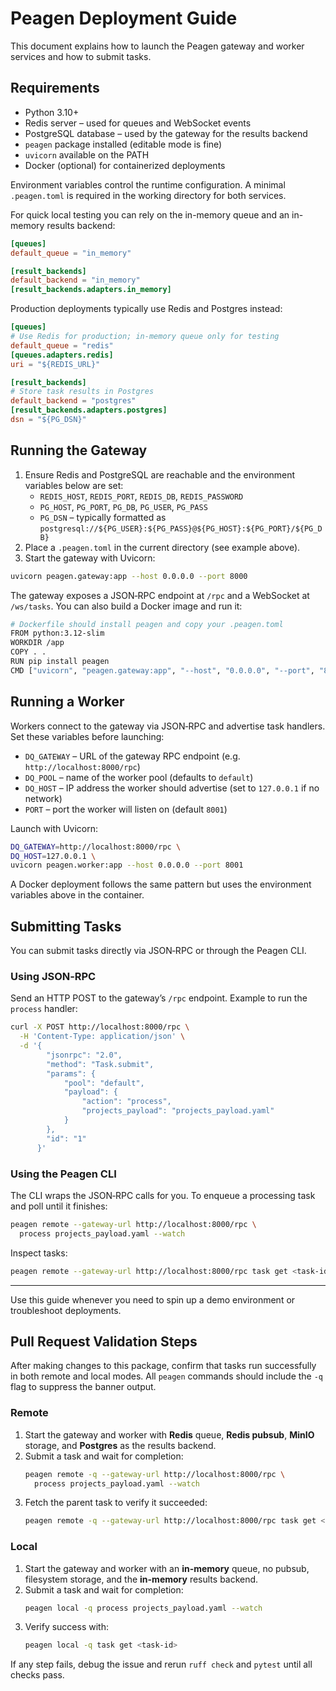 # Peagen Deployment Guide

This document explains how to launch the Peagen gateway and worker services and how to submit tasks.

## Requirements

* Python 3.10+
* Redis server – used for queues and WebSocket events
* PostgreSQL database – used by the gateway for the results backend
* `peagen` package installed (editable mode is fine)
* `uvicorn` available on the PATH
* Docker (optional) for containerized deployments

Environment variables control the runtime configuration. A minimal `.peagen.toml` is required in the working directory for both services.

For quick local testing you can rely on the in-memory queue and an in-memory results backend:

```toml
[queues]
default_queue = "in_memory"

[result_backends]
default_backend = "in_memory"
[result_backends.adapters.in_memory]
```

Production deployments typically use Redis and Postgres instead:

```toml
[queues]
# Use Redis for production; in-memory queue only for testing
default_queue = "redis"
[queues.adapters.redis]
uri = "${REDIS_URL}"

[result_backends]
# Store task results in Postgres
default_backend = "postgres"
[result_backends.adapters.postgres]
dsn = "${PG_DSN}"
```

## Running the Gateway

1. Ensure Redis and PostgreSQL are reachable and the environment variables below are set:
   * `REDIS_HOST`, `REDIS_PORT`, `REDIS_DB`, `REDIS_PASSWORD`
   * `PG_HOST`, `PG_PORT`, `PG_DB`, `PG_USER`, `PG_PASS`
   * `PG_DSN` – typically formatted as `postgresql://${PG_USER}:${PG_PASS}@${PG_HOST}:${PG_PORT}/${PG_DB}`
2. Place a `.peagen.toml` in the current directory (see example above).
3. Start the gateway with Uvicorn:

```bash
uvicorn peagen.gateway:app --host 0.0.0.0 --port 8000
```

The gateway exposes a JSON‑RPC endpoint at `/rpc` and a WebSocket at `/ws/tasks`.
You can also build a Docker image and run it:

```bash
# Dockerfile should install peagen and copy your .peagen.toml
FROM python:3.12-slim
WORKDIR /app
COPY . .
RUN pip install peagen
CMD ["uvicorn", "peagen.gateway:app", "--host", "0.0.0.0", "--port", "8000"]
```

## Running a Worker

Workers connect to the gateway via JSON‑RPC and advertise task handlers. Set these variables before launching:

* `DQ_GATEWAY` – URL of the gateway RPC endpoint (e.g. `http://localhost:8000/rpc`)
* `DQ_POOL` – name of the worker pool (defaults to `default`)
* `DQ_HOST` – IP address the worker should advertise (set to `127.0.0.1` if no network)
* `PORT` – port the worker will listen on (default `8001`)

Launch with Uvicorn:

```bash
DQ_GATEWAY=http://localhost:8000/rpc \
DQ_HOST=127.0.0.1 \
uvicorn peagen.worker:app --host 0.0.0.0 --port 8001
```

A Docker deployment follows the same pattern but uses the environment variables above in the container.

## Submitting Tasks

You can submit tasks directly via JSON‑RPC or through the Peagen CLI.

### Using JSON‑RPC

Send an HTTP POST to the gateway’s `/rpc` endpoint. Example to run the `process` handler:

```bash
curl -X POST http://localhost:8000/rpc \
  -H 'Content-Type: application/json' \
  -d '{
        "jsonrpc": "2.0",
        "method": "Task.submit",
        "params": {
            "pool": "default",
            "payload": {
                "action": "process",
                "projects_payload": "projects_payload.yaml"
            }
        },
        "id": "1"
      }'
```

### Using the Peagen CLI

The CLI wraps the JSON‑RPC calls for you. To enqueue a processing task and poll until it finishes:

```bash
peagen remote --gateway-url http://localhost:8000/rpc \
  process projects_payload.yaml --watch
```

Inspect tasks:

```bash
peagen remote --gateway-url http://localhost:8000/rpc task get <task-id>
```

---
Use this guide whenever you need to spin up a demo environment or troubleshoot deployments.

## Pull Request Validation Steps

After making changes to this package, confirm that tasks run successfully in
both remote and local modes. All `peagen` commands should include the `-q` flag
to suppress the banner output.

### Remote

1. Start the gateway and worker with **Redis** queue, **Redis pubsub**,
   **MinIO** storage, and **Postgres** as the results backend.
2. Submit a task and wait for completion:
   ```bash
   peagen remote -q --gateway-url http://localhost:8000/rpc \
     process projects_payload.yaml --watch
   ```
3. Fetch the parent task to verify it succeeded:
   ```bash
   peagen remote -q --gateway-url http://localhost:8000/rpc task get <task-id>
   ```

### Local

1. Start the gateway and worker with an **in-memory** queue, no pubsub,
   filesystem storage, and the **in-memory** results backend.
2. Submit a task and wait for completion:
   ```bash
   peagen local -q process projects_payload.yaml --watch
   ```
3. Verify success with:
   ```bash
   peagen local -q task get <task-id>
   ```

If any step fails, debug the issue and rerun `ruff check` and `pytest` until all
checks pass.
